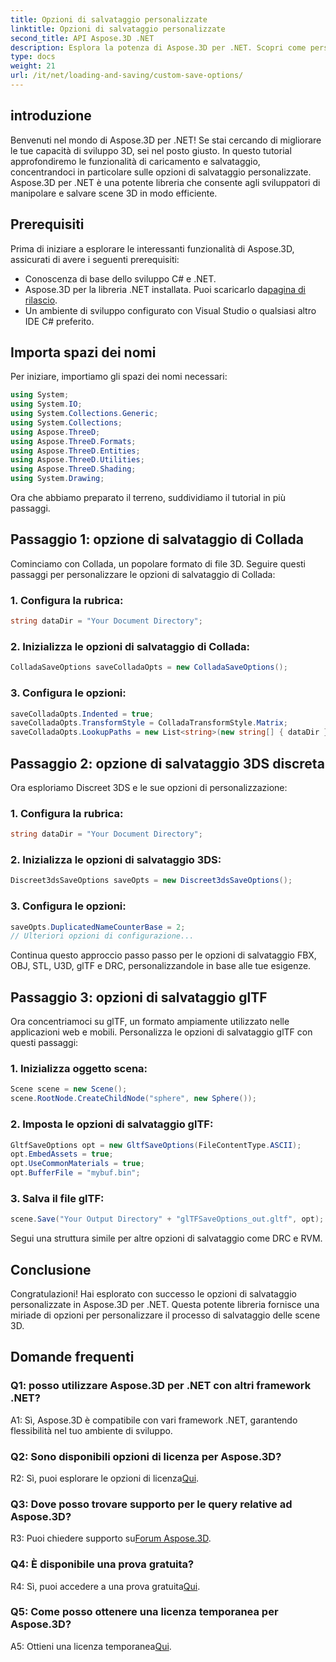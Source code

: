 ```yaml
---
title: Opzioni di salvataggio personalizzate
linktitle: Opzioni di salvataggio personalizzate
second_title: API Aspose.3D .NET
description: Esplora la potenza di Aspose.3D per .NET. Scopri come personalizzare il salvataggio delle scene 3D con guide dettagliate sui formati Collada, USD, 3DS, FBX, OBJ, STL, U3D, glTF, DRC e RVM.
type: docs
weight: 21
url: /it/net/loading-and-saving/custom-save-options/
---
```

## introduzione

Benvenuti nel mondo di Aspose.3D per .NET! Se stai cercando di migliorare le tue capacità di sviluppo 3D, sei nel posto giusto. In questo tutorial approfondiremo le funzionalità di caricamento e salvataggio, concentrandoci in particolare sulle opzioni di salvataggio personalizzate. Aspose.3D per .NET è una potente libreria che consente agli sviluppatori di manipolare e salvare scene 3D in modo efficiente.

## Prerequisiti

Prima di iniziare a esplorare le interessanti funzionalità di Aspose.3D, assicurati di avere i seguenti prerequisiti:

- Conoscenza di base dello sviluppo C# e .NET.
-  Aspose.3D per la libreria .NET installata. Puoi scaricarlo da[pagina di rilascio](https://releases.aspose.com/3d/net/).
- Un ambiente di sviluppo configurato con Visual Studio o qualsiasi altro IDE C# preferito.

## Importa spazi dei nomi

Per iniziare, importiamo gli spazi dei nomi necessari:

```csharp
using System;
using System.IO;
using System.Collections.Generic;
using System.Collections;
using Aspose.ThreeD;
using Aspose.ThreeD.Formats;
using Aspose.ThreeD.Entities;
using Aspose.ThreeD.Utilities;
using Aspose.ThreeD.Shading;
using System.Drawing;
```

Ora che abbiamo preparato il terreno, suddividiamo il tutorial in più passaggi.

## Passaggio 1: opzione di salvataggio di Collada

Cominciamo con Collada, un popolare formato di file 3D. Seguire questi passaggi per personalizzare le opzioni di salvataggio di Collada:

### 1. Configura la rubrica:
   ```csharp
   string dataDir = "Your Document Directory";
   ```

### 2. Inizializza le opzioni di salvataggio di Collada:
   ```csharp
   ColladaSaveOptions saveColladaOpts = new ColladaSaveOptions();
   ```

### 3. Configura le opzioni:
   ```csharp
   saveColladaOpts.Indented = true;
   saveColladaOpts.TransformStyle = ColladaTransformStyle.Matrix;
   saveColladaOpts.LookupPaths = new List<string>(new string[] { dataDir });
   ```

## Passaggio 2: opzione di salvataggio 3DS discreta

Ora esploriamo Discreet 3DS e le sue opzioni di personalizzazione:

### 1. Configura la rubrica:
   ```csharp
   string dataDir = "Your Document Directory";
   ```

### 2. Inizializza le opzioni di salvataggio 3DS:
   ```csharp
   Discreet3dsSaveOptions saveOpts = new Discreet3dsSaveOptions();
   ```

### 3. Configura le opzioni:
   ```csharp
   saveOpts.DuplicatedNameCounterBase = 2;
   // Ulteriori opzioni di configurazione...
   ```

Continua questo approccio passo passo per le opzioni di salvataggio FBX, OBJ, STL, U3D, glTF e DRC, personalizzandole in base alle tue esigenze.

## Passaggio 3: opzioni di salvataggio glTF

Ora concentriamoci su glTF, un formato ampiamente utilizzato nelle applicazioni web e mobili. Personalizza le opzioni di salvataggio glTF con questi passaggi:

### 1. Inizializza oggetto scena:
   ```csharp
   Scene scene = new Scene();
   scene.RootNode.CreateChildNode("sphere", new Sphere());
   ```

### 2. Imposta le opzioni di salvataggio glTF:
   ```csharp
   GltfSaveOptions opt = new GltfSaveOptions(FileContentType.ASCII);
   opt.EmbedAssets = true;
   opt.UseCommonMaterials = true;
   opt.BufferFile = "mybuf.bin";
   ```

### 3. Salva il file glTF:
   ```csharp
   scene.Save("Your Output Directory" + "glTFSaveOptions_out.gltf", opt);
   ```

Segui una struttura simile per altre opzioni di salvataggio come DRC e RVM.

## Conclusione

Congratulazioni! Hai esplorato con successo le opzioni di salvataggio personalizzate in Aspose.3D per .NET. Questa potente libreria fornisce una miriade di opzioni per personalizzare il processo di salvataggio delle scene 3D.

## Domande frequenti

### Q1: posso utilizzare Aspose.3D per .NET con altri framework .NET?

A1: Sì, Aspose.3D è compatibile con vari framework .NET, garantendo flessibilità nel tuo ambiente di sviluppo.

### Q2: Sono disponibili opzioni di licenza per Aspose.3D?

 R2: Sì, puoi esplorare le opzioni di licenza[Qui](https://purchase.aspose.com/buy).

### Q3: Dove posso trovare supporto per le query relative ad Aspose.3D?

 R3: Puoi chiedere supporto su[Forum Aspose.3D](https://forum.aspose.com/c/3d/18).

### Q4: È disponibile una prova gratuita?

 R4: Sì, puoi accedere a una prova gratuita[Qui](https://releases.aspose.com/).

### Q5: Come posso ottenere una licenza temporanea per Aspose.3D?

 A5: Ottieni una licenza temporanea[Qui](https://purchase.aspose.com/temporary-license/).